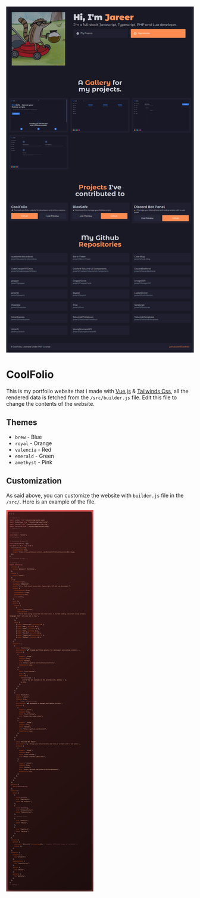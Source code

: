 ![Image](/DELETEME/preview.png)

# CoolFolio

This is my portfolio website that i made with [Vue.js](https://vuejs.org/) & [Tailwinds Css](https://tailwindcss.com/), all the rendered data is fetched from the `/src/builder.js` file. Edit this file to change the contents of the website.

## Themes

- `brew` - Blue
- `royal` - Orange
- `valencia` - Red
- `emerald` - Green
- `amethyst` - Pink

## Customization

As said above, you can customize the website with `builder.js` file in the `/src/`. Here is an example of the file.

![Image](/DELETEME/ray.so.png)
